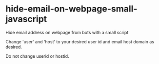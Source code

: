 # hide-email-on-webpage-small-javascript
Hide email address on webpage from bots with a small script

Change 'user' and 'host' to your desired user id and email host domain as desired.

Do not change userid or hostid.
